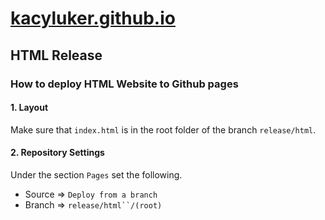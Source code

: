 # [kacyluker.github.io](https://www.kacyluker.com/)
## HTML Release

### How to deploy HTML Website to Github pages
#### 1. Layout
Make sure that `index.html` is in the root folder of the branch `release/html`.
#### 2. Repository Settings
Under the section `Pages` set the following.
- Source => `Deploy from a branch`
- Branch => `release/html``/(root)`
